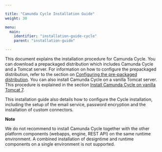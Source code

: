 ```yaml
---

title: "Camunda Cycle Installation Guide"
weight: 30

menu:
  main:
    identifier: "installation-guide-cycle"
    parent: "installation-guide"

---
```


This document explains the installation procedure for Camunda Cycle. You can download a prepackaged distribution which includes Camunda Cycle and a Tomcat server. For information on how to configure the prepackaged distribution, refer to the section on [Configuring the pre-packaged distribution](ref:#installation-configuring-the-pre-packaged-distribution). You can also install Camunda Cycle on a vanilla Tomcat server. This procedure is explained in the section [Install Camunda Cycle on vanilla Tomcat 7](ref:#installation-install-camunda-cycle-on-vanilla-tomcat-7).

This installation guide also details how to configure the Cycle installation, including the setup of the email service, password encryption and the installation of custom connectors.

<div class="alert alert-warning">
  <p><strong>Note</strong></p>
  <p>We do not recommend to install Camunda Cycle together with the other platform components (webapps, engine, REST API) on the same runtime environment. A combined installation of designtime and runtime components on a single environment is not supported.</p>
</div>